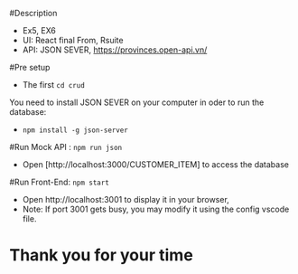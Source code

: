 #Description
- Ex5, EX6
- UI:  React final From, Rsuite
- API: JSON SEVER, https://provinces.open-api.vn/

#Pre setup
- The first `cd crud`

You need to install JSON SEVER on your computer in oder to run the database:
- `npm install -g json-server`

#Run Mock API : `npm run json`
- Open [http://localhost:3000/CUSTOMER_ITEM] to access the database

#Run Front-End: `npm start`
- Open http://localhost:3001 to display it in your browser,
- Note: If port 3001 gets busy, you may modify it using the config vscode file.

# Thank you for your time

